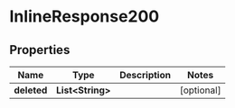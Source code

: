 
# InlineResponse200

## Properties
Name | Type | Description | Notes
------------ | ------------- | ------------- | -------------
**deleted** | **List&lt;String&gt;** |  |  [optional]



